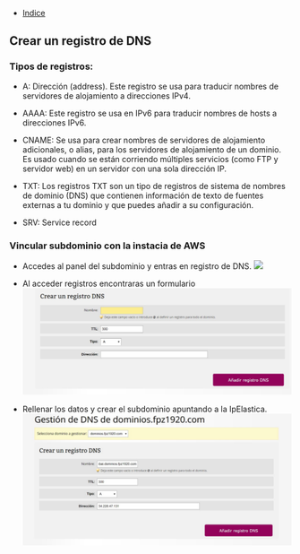 + [Indice](../README.md)
## Crear un registro de DNS

### Tipos de registros:

* A: Dirección (address). Este registro se usa para traducir nombres de servidores de alojamiento a direcciones IPv4.

* AAAA: Este registro se usa en IPv6 para traducir nombres de hosts a direcciones IPv6.

* CNAME: Se usa para crear nombres de servidores de alojamiento adicionales, o alias, para los servidores de alojamiento de un dominio. Es usado cuando se están corriendo múltiples servicios (como FTP y servidor web) en un servidor con una sola dirección IP.

* TXT: Los registros TXT son un tipo de registros de sistema de nombres de dominio (DNS) que contienen información de texto de fuentes externas a tu dominio y que puedes añadir a su configuración.

* SRV:  Service record

### Vincular subdominio con la instacia de AWS

* Accedes al panel del subdominio y entras en registro de DNS.
![](registroDNS.jpg)

* Al acceder registros encontraras un formulario
![](DatosARellenar.jpg)

* Rellenar los datos y crear el subdominio apuntando a la IpElastica.
![](CrearElRegistro.jpg)

